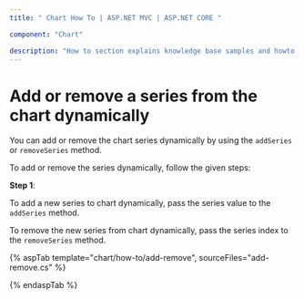 ```yaml
---
title: " Chart How To | ASP.NET MVC | ASP.NET CORE "

component: "Chart"

description: "How to section explains knowledge base samples and howto access different types properties and events of the chart."
---
```


<!-- markdownlint-disable MD036 -->

# Add or remove a series from the chart dynamically

You can add or remove the chart series dynamically by using the `addSeries` or `removeSeries` method.

To add or remove the series dynamically, follow the given steps:

**Step 1**:

To add a new series to chart dynamically, pass the series value to the `addSeries` method.

To remove the new series from chart dynamically, pass the series index to the `removeSeries` method.

{% aspTab template="chart/how-to/add-remove", sourceFiles="add-remove.cs" %}

{% endaspTab %}
